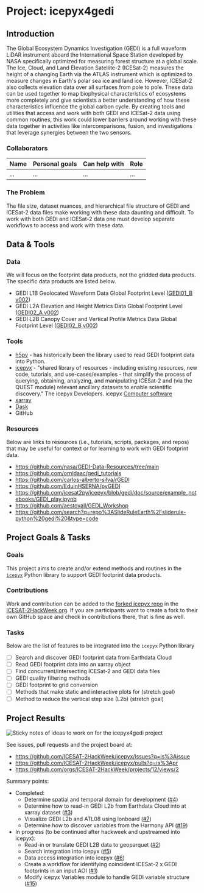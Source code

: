 # Project: icepyx4gedi

## Introduction

The Global Ecosystem Dynamics Investigation (GEDI) is a full waveform LiDAR instrument aboard the International Space Station developed by NASA specifically optimized for measuring forest structure at a global scale. The Ice, Cloud, and Land Elevation Satellite-2 (ICESat-2) measures the height of a changing Earth via the ATLAS instrument which is optimized to measure changes in Earth's polar sea ice and land ice. However, ICESat-2 also collects elevation data over all surfaces from pole to pole. These data can be used together to map biophysical characteristics of ecosystems more completely and give scientists a better understanding of how these characteristics influence the global carbon cycle. By creating tools and utilities that access and work with both GEDI and ICESat-2 data using common routines, this work could lower barriers around working with these data together in activities like intercomparisons, fusion, and investigations that leverage synergies between the two sensors. 


### Collaborators

| Name | Personal goals | Can help with | Role |
| ------------- | ------------- | ------------- | ------------- |
|...|...|...|...|

### The Problem

The file size, dataset nuances, and hierarchical file structure of GEDI and ICESat-2 data files make working with these data daunting and difficult. To work with both GEDI and ICESat-2 data one must develop separate workflows to access and work with these data.


## Data & Tools

### Data

We will focus on the footprint data products, not the gridded data products. The specific data products are listed below.

- GEDI L1B Geolocated Waveform Data Global Footprint Level ([GEDI01_B v002](https://doi.org/10.5067/GEDI/GEDI01_B.002)) 
- GEDI L2A Elevation and Height Metrics Data Global Footprint Level ([GEDI02_A v002](https://doi.org/10.5067/GEDI/GEDI02_A.002)) 
- GEDI L2B Canopy Cover and Vertical Profile Metrics Data Global Footprint Level ([GEDI02_B v002](https://doi.org/10.5067/GEDI/GEDI02_B.002))

### Tools

- [h5py](https://docs.h5py.org/en/stable/) - has historically been the library used to read GEDI footprint data into Python.
- [icepyx](https://icepyx.readthedocs.io/en/latest/) - "shared library of resources - including existing resources, new code, tutorials, and use-cases/examples - that simplify the process of querying, obtaining, analyzing, and manipulating ICESat-2 and (via the QUEST module) relevant ancillary datasets to enable scientific discovery." The icepyx Developers. icepyx [Computer software](https://github.com/icesat2py/icepyx)
- [xarray](https://docs.xarray.dev/en/stable/)
- [Dask](https://docs.dask.org/en/stable/)
- GitHub

### Resources

Below are links to resources (i.e., tutorials, scripts, packages, and repos) that may be useful for context or for learning to work with GEDI footprint data.

- https://github.com/nasa/GEDI-Data-Resources/tree/main
- https://github.com/ornldaac/gedi_tutorials
- https://github.com/carlos-alberto-silva/rGEDI
- https://github.com/EduinHSERNA/pyGEDI
- https://github.com/icesat2py/icepyx/blob/gedi/doc/source/example_notebooks/GEDI_play.ipynb
- https://github.com/aestovall/GEDI_Workshop
- https://github.com/search?q=repo%3ASlideRuleEarth%2Fsliderule-python%20gedi%20&type=code

## Project Goals & Tasks

### Goals

This project aims to create and/or extend methods and routines in the [`icepyx`](https://icepyx.readthedocs.io/en/latest/) Python library to support GEDI footprint data products.

### Contributions

Work and contribution can be added to the [forked icepyx repo](https://github.com/ICESAT-2HackWeek/icepyx) in the [ICESAT-2HackWeek org](https://github.com/ICESAT-2HackWeek). If you are participants want to create a fork to their own GitHub space and check in contributions there, that is fine as well. 

### Tasks

Below are the list of features to be integrated into the `icepyx` Python library

- [ ] Search and discover GEDI footprint data from Earthdata Cloud
- [ ] Read GEDI footprint data into an xarray object
- [ ] Find concurrent/intersecting ICESat-2 and GEDI data files 
- [ ] GEDI quality filtering methods
- [ ] GEDI footprint to grid conversion
- [ ] Methods that make static and interactive plots for (stretch goal)
- [ ] Method to reduce the vertical step size (L2b) (stretch goal)

## Project Results

![Sticky notes of ideas to work on for the icepyx4gedi project](https://github.com/user-attachments/assets/22f1f7bc-e08e-4108-aa5a-13f849f9d894)

See issues, pull requests and the project board at:
- https://github.com/ICESAT-2HackWeek/icepyx/issues?q=is%3Aissue
- https://github.com/ICESAT-2HackWeek/icepyx/pulls?q=is%3Apr
- https://github.com/orgs/ICESAT-2HackWeek/projects/12/views/2

Summary points:
- Completed:
  - Determine spatial and temporal domain for development ([#4](https://github.com/ICESAT-2HackWeek/icepyx/issues/4))
  - Determine how to read-in GEDI L2b from Earthdata Cloud into at xarray dataset ([#3](https://github.com/ICESAT-2HackWeek/icepyx/issues/3))
  - Visualize GEDI L2b and ATL08 using lonboard ([#7](https://github.com/ICESAT-2HackWeek/icepyx/issues/7))
  - Determine how to discover variables from the Harmony API ([#19](https://github.com/ICESAT-2HackWeek/icepyx/issues/19))
- In progress (to be continued after hackweek and upstreamed into icepyx):
  - Read-in or translate GEDI L2B data to geoparquet ([#2](https://github.com/ICESAT-2HackWeek/icepyx/issues/2))
  - Search integration into icepyx ([#5](https://github.com/ICESAT-2HackWeek/icepyx/issues/5))
  - Data access integration into icepyx ([#6](https://github.com/ICESAT-2HackWeek/icepyx/issues/6))
  - Create a workflow for identifying coincident ICESat-2 x GEDI footprints in an input AOI ([#1](https://github.com/ICESAT-2HackWeek/icepyx/issues/1))
  - Modify icepyx Variables module to handle GEDI variable structure ([#15](https://github.com/ICESAT-2HackWeek/icepyx/issues/15))
